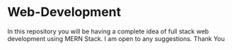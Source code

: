 # Web-Development
In this repository you will be having a complete idea of full stack web development using MERN Stack. I am open to any suggestions. Thank You
